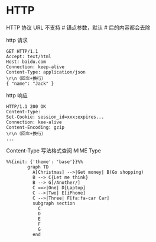 # HTTP

HTTP 协议 URL 不支持 # 锚点参数，默认 # 后的内容都会去除 

http 请求

```
GET HTTP/1.1
Accept: text/html
Host: baidu.com
Connection: keep-alive
Content-Type: application/json
\r\n（回车+换行）
{ "name": "Jack" }
```

http 响应

```
HTTP/1.1 200 OK
Content-Type: 
Set-Cookie: session_id=xxx;expires...
Connection: kee-alive
Content-Encoding: gzip
\r\n（回车+换行）
...
```

Content-Type 写法格式查阅 MIME Type


```mermaid
%%{init: {'theme': 'base'}}%%
        graph TD
          A[Christmas] -->|Get money| B(Go shopping)
          B --> C{Let me think}
          B --> G[/Another/]
          C ==>|One| D[Laptop]
          C -->|Two| E[iPhone]
          C -->|Three| F[fa:fa-car Car]
          subgraph section
            C
            D
            E
            F
            G
          end
```
